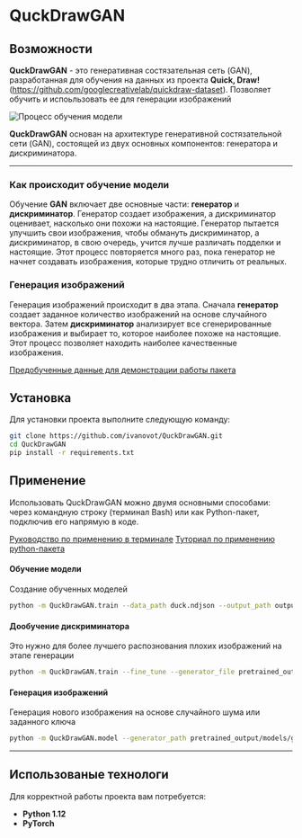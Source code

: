 # QuckDrawGAN


## Возможности

**QuckDrawGAN** - это генеративная состязательная сеть (GAN), разработанная для обучения на данных из проекта **Quick, Draw!** (https://github.com/googlecreativelab/quickdraw-dataset). Позволяет обучить и испоьльзовать ее для генерации изображений

![Процесс обучения модели](https://media0.giphy.com/media/v1.Y2lkPTc5MGI3NjExYmlqcTd6ZmVzYnE1dG92OGQ0enZ6ZGt6endxbmtlcmJyeWh1dGpnbSZlcD12MV9pbnRlcm5hbF9naWZfYnlfaWQmY3Q9Zw/jsBFynL23hcIWOYDvQ/giphy.gif)

**QuckDrawGAN** основан на архитектуре генеративной состязательной сети (GAN), состоящей из двух основных компонентов: генератора и дискриминатора.

---

### Как происходит обучение модели

Обучение **GAN** включает две основные части: **генератор** и **дискриминатор**. Генератор создает изображения, а дискриминатор оценивает, насколько они похожи на настоящие. Генератор пытается улучшить свои изображения, чтобы обмануть дискриминатор, а дискриминатор, в свою очередь, учится лучше различать подделки и настоящие. Этот процесс повторяется много раз, пока генератор не начнет создавать изображения, которые трудно отличить от реальных. 

### Генерация изображений

Генерация изображений происходит в два этапа. Сначала **генератор** создает заданное количество изображений на основе случайного вектора. Затем **дискриминатор** анализирует все сгенерированные изображения и выбирает то, которое наиболее похоже на настоящие. Этот процесс позволяет находить наиболее качественные изображения.

[Предобученные данные для демонстрации работы пакета](pretrained_output/)

## Установка

Для установки проекта выполните следующую команду:

```bash
git clone https://github.com/ivanovot/QuckDrawGAN.git
cd QuckDrawGAN
pip install -r requirements.txt
```

## Применение

Использовать QuckDrawGAN можно двумя основными способами: через командную строку (терминал Bash) или как Python-пакет, подключив его напрямую в коде.

[Руководство по применению в терминале](usage.md)
[Туториал по применению python-пакета](tutorial.ipynb)

#### Обучение модели
Создание обученных моделей
```bash
python -m QuckDrawGAN.train --data_path duck.ndjson --output_path output --epochs 100 --batch_size 64 --data_max_size 30000
```

#### Дообучение дискриминатора
Это нужно для более лучшего распознования плохих изображений на этапе генерации
```bash
python -m QuckDrawGAN.train --fine_tune --generator_file pretrained_output/models/generator.pt --discriminator_file pretrained_output/models/discriminator_fine_tuned.pt --data_path duck.ndjson --fine_tune_epochs 15
```

#### Генерация изображений
Генерация нового изображения на основе случайного шума или заданного ключа
```bash
python -m QuckDrawGAN.model --generator_path pretrained_output/models/generator.pt --discriminator_path pretrained_output/models/discriminator_fine_tuned.pt --output_path result.png --n 16
```

---

## Использованые технологи
Для корректной работы проекта вам потребуется:

- **Python 1.12** 
- **PyTorch**
